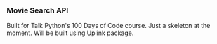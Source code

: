 ### Movie Search API

Built for Talk Python's 100 Days of Code 
course. Just a skeleton at the moment. Will
be built using Uplink package.